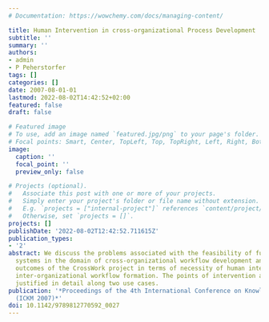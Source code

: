 ```yaml
---
# Documentation: https://wowchemy.com/docs/managing-content/

title: Human Intervention in cross-organizational Process Development
subtitle: ''
summary: ''
authors:
- admin
- P Peherstorfer
tags: []
categories: []
date: 2007-08-01-01
lastmod: 2022-08-02T14:42:52+02:00
featured: false
draft: false

# Featured image
# To use, add an image named `featured.jpg/png` to your page's folder.
# Focal points: Smart, Center, TopLeft, Top, TopRight, Left, Right, BottomLeft, Bottom, BottomRight.
image:
  caption: ''
  focal_point: ''
  preview_only: false

# Projects (optional).
#   Associate this post with one or more of your projects.
#   Simply enter your project's folder or file name without extension.
#   E.g. `projects = ["internal-project"]` references `content/project/deep-learning/index.md`.
#   Otherwise, set `projects = []`.
projects: []
publishDate: '2022-08-02T12:42:52.711615Z'
publication_types:
- '2'
abstract: We discuss the problems associated with the feasibility of fully automated
  systems in the domain of cross-organizational workflow development and present the
  outcomes of the CrossWork project in terms of necessity of human intervention in
  inter-organizational workflow formation. The points of intervention are shown and
  justified in detail along two use cases.
publication: '*Proceedings of the 4th International Conference on Knowledge Management
  (ICKM 2007)*'
doi: 10.1142/9789812770592_0027
---
```

